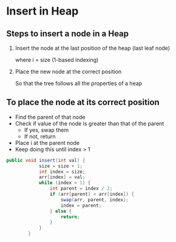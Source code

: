 # Insert in Heap

## Steps to insert a node in a Heap

1. Insert the node at the last position of the heap (last leaf node) 
    
    where i = size (1-based indexing)
    
2. Place the new node at the correct position
    
    So that the tree follows all the properties of a heap 
    

## To place the node at its correct position

- Find the parent of that node
- Check if value of the node is greater than that of the parent
    - If yes, swap them
    - If not, return
- Place i at the parent node
- Keep doing this until index > 1

```java
public void insert(int val) {
            size = size + 1;
            int index = size;
            arr[index] = val;
            while (index > 1) {
                int parent = index / 2;
                if (arr[parent] < arr[index]) {
                    swap(arr, parent, index);
                    index = parent;
                } else {
                    return;
                }
            }
        }
```
